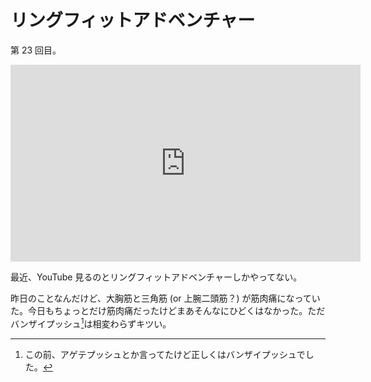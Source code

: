 # リングフィットアドベンチャー
第 23 回目。

<iframe width="560" height="315" src="https://www.youtube.com/embed/TEX_gIIJwQo" frameborder="0" allow="accelerometer; autoplay; clipboard-write; encrypted-media; gyroscope; picture-in-picture" allowfullscreen></iframe>

最近、YouTube 見るのとリングフィットアドベンチャーしかやってない。

昨日のことなんだけど、大胸筋と三角筋 (or 上腕二頭筋？) が筋肉痛になっていた。今日もちょっとだけ筋肉痛だったけどまあそんなにひどくはなかった。ただバンザイプッシュ[^1]は相変わらずキツい。

[^1]: この前、アゲテプッシュとか言ってたけど正しくはバンザイプッシュでした。
